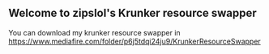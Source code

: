 ## Welcome to zipslol's Krunker resource swapper

You can download my krunker resource swapper in https://www.mediafire.com/folder/p6j5tdqi24ju9/KrunkerResourceSwapper





